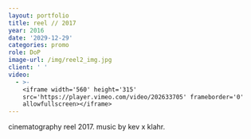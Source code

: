 ```yaml
---
layout: portfolio
title: reel // 2017
year: 2016
date: '2029-12-29'
categories: promo
role: DoP
image-url: /img/reel2_img.jpg
client: ' '
video:
  - >-
    <iframe width='560' height='315'
    src='https://player.vimeo.com/video/202633705' frameborder='0'
    allowfullscreen></iframe>
---
```


cinematography reel 2017. music by kev x klahr.

